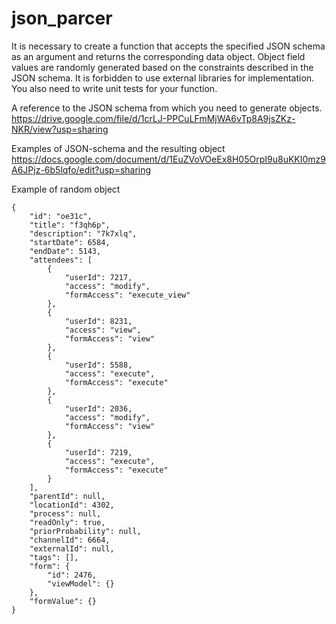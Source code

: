 # json_parcer
It is necessary to create a function that accepts the specified JSON schema as an argument and returns the corresponding data object. Object field values ​​are randomly 
generated based on the constraints described in the JSON schema. It is forbidden to use external libraries for implementation. 
You also need to write unit tests for your function.

A reference to the JSON schema from which you need to generate objects.
https://drive.google.com/file/d/1crLJ-PPCuLFmMjWA6vTp8A9jsZKz-NKR/view?usp=sharing

Examples of JSON-schema and the resulting object
https://docs.google.com/document/d/1EuZVoVOeEx8H05OrpI9u8uKKI0mz9A6JPjz-6b5lqfo/edit?usp=sharing

Example of random object 
```
{
    "id": "oe31c",
    "title": "f3qh6p",
    "description": "7k7xlq",
    "startDate": 6584,
    "endDate": 5143,
    "attendees": [
        {
            "userId": 7217,
            "access": "modify",
            "formAccess": "execute_view"
        },
        {
            "userId": 8231,
            "access": "view",
            "formAccess": "view"
        },
        {
            "userId": 5588,
            "access": "execute",
            "formAccess": "execute"
        },
        {
            "userId": 2036,
            "access": "modify",
            "formAccess": "view"
        },
        {
            "userId": 7219,
            "access": "execute",
            "formAccess": "execute"
        }
    ],
    "parentId": null,
    "locationId": 4302,
    "process": null,
    "readOnly": true,
    "priorProbability": null,
    "channelId": 6664,
    "externalId": null,
    "tags": [],
    "form": {
        "id": 2476,
        "viewModel": {}
    },
    "formValue": {}
}
```
